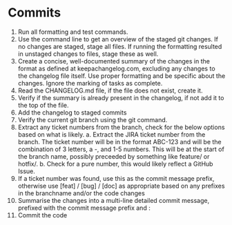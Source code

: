 # Commits

1. Run all formatting and test commands.
2. Use the command line to get an overview of the staged git changes. If no changes are staged, stage all files. If running the formatting resulted in unstaged changes to files, stage these as well.
3. Create a concise, well-documented summary of the changes in the format as defined at keepachangelog.com, excluding any changes to the changelog file itself. Use proper formatting and be specific about the changes. Ignore the marking of tasks as complete.
4. Read the CHANGELOG.md file, if the file does not exist, create it.
5. Verify if the summary is already present in the changelog, if not add it to the top of the file.
6. Add the changelog to staged commits
7. Verify the current git branch using the git command.
8. Extract any ticket numbers from the branch, check for the below options based on what is likely.
    a. Extract the JIRA ticket number from the branch. The ticket number will be in the format ABC-123 and will be the combination of 3 letters, a -, and 1-5 numbers. This will be at the start of the branch name, possibly preceeded by something like feature/ or hotfix/.
    b. Check for a pure number, this would likely reflect a GitHub Issue.
9. If a ticket number was found, use this as the commit message prefix, otherwise use [feat] / [bug] / [doc] as appropriate based on any prefixes in the branchname and/or the code changes
10. Summarise the changes into a multi-line detailed commit message, prefixed with the commit message prefix and :
11. Commit the code
